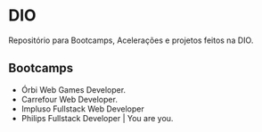 # DIO
Repositório para Bootcamps, Acelerações e projetos feitos na DIO.

## Bootcamps
- Órbi Web Games Developer.
- Carrefour Web Developer.
- Impluso Fullstack Web Developer
- Philips Fullstack Developer | You are you.
